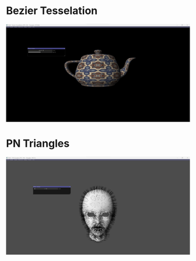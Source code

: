 # Bezier  Tesselation

<p align="center">
  <img  src="images/img.png">
</p>

# PN Triangles

<p align="center">
  <img  src="images/img2.png">
</p>